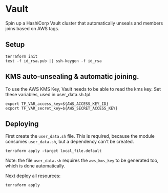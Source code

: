 # Vault

Spin up a HashiCorp Vault cluster that automatically unseals and members joins based on AWS tags.

## Setup

```shell
terraform init
test -f id_rsa.pub || ssh-keygen -f id_rsa
```

## KMS auto-unsealing & automatic joining.

To use the AWS KMS Key, Vault needs to be able to read the kms key.
Set these variables, used in user_data.sh.tpl.

```shell
export TF_VAR_access_key=${AWS_ACCESS_KEY_ID}
export TF_VAR_secret_key=${AWS_SECRET_ACCESS_KEY}
```

## Deploying

First create the `user_data.sh` file. This is required, because the module consumes `user_data.sh`, but a dependency can't be created.

```shell
terraform apply -target local_file.default
```

Note: the file `user_data.sh` requires the `aws_kms_key` to be generated too, which is done automatically.

Next deploy all resources:

```shell
terraform apply
```
